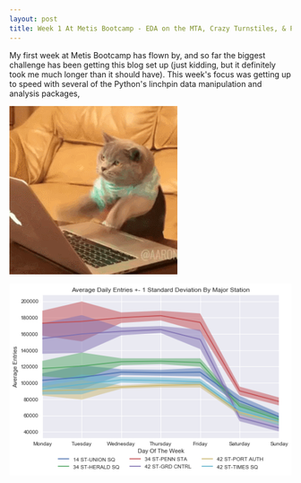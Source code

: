 ```yaml
---
layout: post
title: Week 1 At Metis Bootcamp - EDA on the MTA, Crazy Turnstiles, & Perfectionism
---
```


My first week at Metis Bootcamp has flown by, and so far the biggest challenge has been getting this blog set up (just kidding, but it definitely took me much longer than it should have). This week's focus was getting up to speed with several of the Python's linchpin data manipulation and analysis packages,    

![gif](/images/cat_comp.gif)

![plot1](/images/Line_Volume.png)




